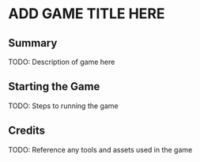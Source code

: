 # ADD GAME TITLE HERE

## Summary
TODO: Description of game here

## Starting the Game
TODO: Steps to running the game

## Credits
TODO: Reference any tools and assets used in the game
